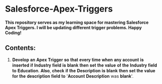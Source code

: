 # Salesforce-Apex-Triggers
**This repository serves as my learning space for mastering Salesforce Apex Triggers. I will be updating different trigger problems.
Happy Coding!**

## Contents:
1. 𝐃𝐞𝐯𝐞𝐥𝐨𝐩 𝐚𝐧 𝐀𝐩𝐞𝐱 𝐓𝐫𝐢𝐠𝐠𝐞𝐫 𝐬𝐨 𝐭𝐡𝐚𝐭 𝐞𝐯𝐞𝐫𝐲 𝐭𝐢𝐦𝐞 𝐰𝐡𝐞𝐧 𝐚𝐧𝐲 𝐚𝐜𝐜𝐨𝐮𝐧𝐭 𝐢𝐬 𝐢𝐧𝐬𝐞𝐫𝐭𝐞𝐝 𝐢𝐟 𝐈𝐧𝐝𝐮𝐬𝐭𝐫𝐲 𝐟𝐢𝐞𝐥𝐝 𝐢𝐬 𝐛𝐥𝐚𝐧𝐤 𝐭𝐡𝐞𝐧 𝐬𝐞𝐭 𝐭𝐡𝐞 𝐯𝐚𝐥𝐮𝐞 𝐨𝐟 𝐭𝐡𝐞 𝐈𝐧𝐝𝐮𝐬𝐭𝐫𝐲 𝐟𝐢𝐞𝐥𝐝 𝐭𝐨 𝐄𝐝𝐮𝐜𝐚𝐭𝐢𝐨𝐧. 𝐀𝐥𝐬𝐨, 𝐜𝐡𝐞𝐜𝐤 𝐢𝐟 𝐭𝐡𝐞 𝐃𝐞𝐬𝐜𝐫𝐢𝐩𝐭𝐢𝐨𝐧 𝐢𝐬 𝐛𝐥𝐚𝐧𝐤 𝐭𝐡𝐞𝐧 𝐬𝐞𝐭 𝐭𝐡𝐞 𝐯𝐚𝐥𝐮𝐞 𝐟𝐨𝐫 𝐭𝐡𝐞 𝐝𝐞𝐬𝐜𝐫𝐢𝐩𝐭𝐢𝐨𝐧 𝐟𝐢𝐞𝐥𝐝 𝐭𝐨 '𝐀𝐜𝐜𝐨𝐮𝐧𝐭 𝐃𝐞𝐬𝐜𝐫𝐢𝐩𝐭𝐢𝐨𝐧 was 𝐛𝐥𝐚𝐧𝐤'.
